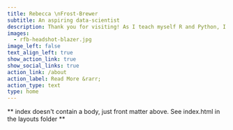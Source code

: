 ```yaml
---
title: Rebecca \nFrost-Brewer
subtitle: An aspiring data-scientist
description: Thank you for visiting! As I teach myself R and Python, I will be sharing examples of my projects here; as I prepare for a career in data science, I hope this portfolio demonstrates my proficiency, creativity, and commitment.
images:
  - rfb-headshot-blazer.jpg
image_left: false
text_align_left: true
show_action_link: true
show_social_links: true
action_link: /about
action_label: Read More &rarr;
action_type: text
type: home
---
```


** index doesn't contain a body, just front matter above.
See index.html in the layouts folder **
